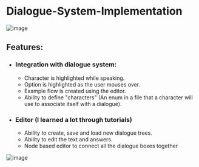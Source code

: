 # Dialogue-System-Implementation

![image](https://user-images.githubusercontent.com/33844493/219976760-19ddd4aa-e39b-44d5-a122-c51105002628.png)


## Features:
- ### Integration with dialogue system:
  - Character is highlighted while speaking.
  - Option is highlighted as the user mouses over.
  - Example flow is created using the editor.
  - Ability to define "characters" (An enum in a file that a character will use to associate itself with a dialogue).
- ### Editor (I learned a lot through tutorials)
  - Ability to create, save and load new dialogue trees.
  - Ability to edit the text and answers.
  - Node based editor to connect all the dialogue boxes together

![image](https://user-images.githubusercontent.com/33844493/219976792-fa57523d-7d0f-4cda-837f-f06900428a43.png)
